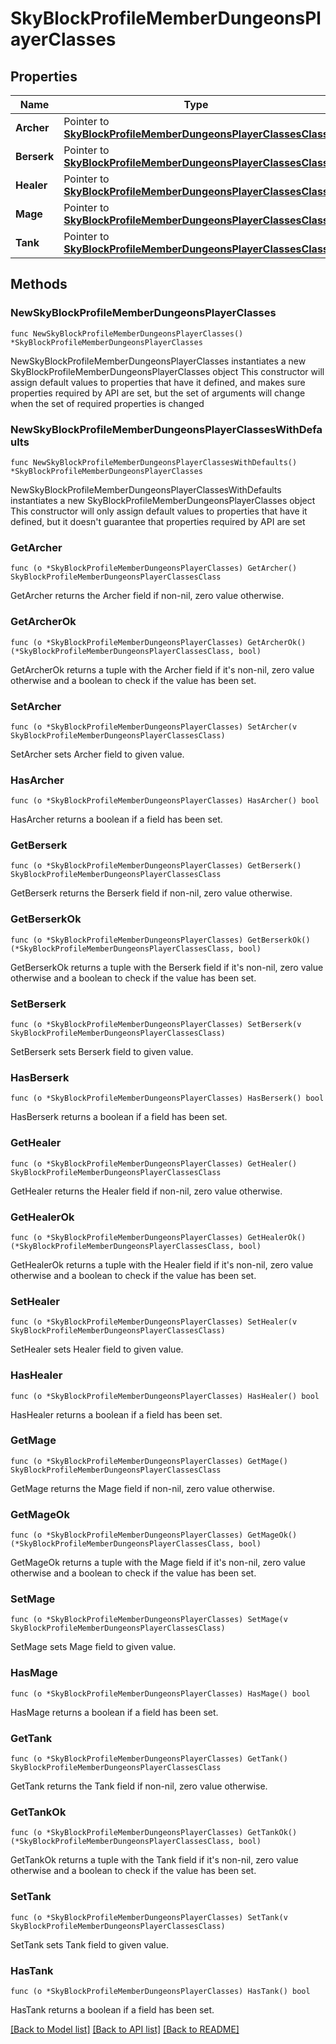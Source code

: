 # SkyBlockProfileMemberDungeonsPlayerClasses

## Properties

Name | Type | Description | Notes
------------ | ------------- | ------------- | -------------
**Archer** | Pointer to [**SkyBlockProfileMemberDungeonsPlayerClassesClass**](SkyBlockProfileMemberDungeonsPlayerClassesClass.md) |  | [optional] 
**Berserk** | Pointer to [**SkyBlockProfileMemberDungeonsPlayerClassesClass**](SkyBlockProfileMemberDungeonsPlayerClassesClass.md) |  | [optional] 
**Healer** | Pointer to [**SkyBlockProfileMemberDungeonsPlayerClassesClass**](SkyBlockProfileMemberDungeonsPlayerClassesClass.md) |  | [optional] 
**Mage** | Pointer to [**SkyBlockProfileMemberDungeonsPlayerClassesClass**](SkyBlockProfileMemberDungeonsPlayerClassesClass.md) |  | [optional] 
**Tank** | Pointer to [**SkyBlockProfileMemberDungeonsPlayerClassesClass**](SkyBlockProfileMemberDungeonsPlayerClassesClass.md) |  | [optional] 

## Methods

### NewSkyBlockProfileMemberDungeonsPlayerClasses

`func NewSkyBlockProfileMemberDungeonsPlayerClasses() *SkyBlockProfileMemberDungeonsPlayerClasses`

NewSkyBlockProfileMemberDungeonsPlayerClasses instantiates a new SkyBlockProfileMemberDungeonsPlayerClasses object
This constructor will assign default values to properties that have it defined,
and makes sure properties required by API are set, but the set of arguments
will change when the set of required properties is changed

### NewSkyBlockProfileMemberDungeonsPlayerClassesWithDefaults

`func NewSkyBlockProfileMemberDungeonsPlayerClassesWithDefaults() *SkyBlockProfileMemberDungeonsPlayerClasses`

NewSkyBlockProfileMemberDungeonsPlayerClassesWithDefaults instantiates a new SkyBlockProfileMemberDungeonsPlayerClasses object
This constructor will only assign default values to properties that have it defined,
but it doesn't guarantee that properties required by API are set

### GetArcher

`func (o *SkyBlockProfileMemberDungeonsPlayerClasses) GetArcher() SkyBlockProfileMemberDungeonsPlayerClassesClass`

GetArcher returns the Archer field if non-nil, zero value otherwise.

### GetArcherOk

`func (o *SkyBlockProfileMemberDungeonsPlayerClasses) GetArcherOk() (*SkyBlockProfileMemberDungeonsPlayerClassesClass, bool)`

GetArcherOk returns a tuple with the Archer field if it's non-nil, zero value otherwise
and a boolean to check if the value has been set.

### SetArcher

`func (o *SkyBlockProfileMemberDungeonsPlayerClasses) SetArcher(v SkyBlockProfileMemberDungeonsPlayerClassesClass)`

SetArcher sets Archer field to given value.

### HasArcher

`func (o *SkyBlockProfileMemberDungeonsPlayerClasses) HasArcher() bool`

HasArcher returns a boolean if a field has been set.

### GetBerserk

`func (o *SkyBlockProfileMemberDungeonsPlayerClasses) GetBerserk() SkyBlockProfileMemberDungeonsPlayerClassesClass`

GetBerserk returns the Berserk field if non-nil, zero value otherwise.

### GetBerserkOk

`func (o *SkyBlockProfileMemberDungeonsPlayerClasses) GetBerserkOk() (*SkyBlockProfileMemberDungeonsPlayerClassesClass, bool)`

GetBerserkOk returns a tuple with the Berserk field if it's non-nil, zero value otherwise
and a boolean to check if the value has been set.

### SetBerserk

`func (o *SkyBlockProfileMemberDungeonsPlayerClasses) SetBerserk(v SkyBlockProfileMemberDungeonsPlayerClassesClass)`

SetBerserk sets Berserk field to given value.

### HasBerserk

`func (o *SkyBlockProfileMemberDungeonsPlayerClasses) HasBerserk() bool`

HasBerserk returns a boolean if a field has been set.

### GetHealer

`func (o *SkyBlockProfileMemberDungeonsPlayerClasses) GetHealer() SkyBlockProfileMemberDungeonsPlayerClassesClass`

GetHealer returns the Healer field if non-nil, zero value otherwise.

### GetHealerOk

`func (o *SkyBlockProfileMemberDungeonsPlayerClasses) GetHealerOk() (*SkyBlockProfileMemberDungeonsPlayerClassesClass, bool)`

GetHealerOk returns a tuple with the Healer field if it's non-nil, zero value otherwise
and a boolean to check if the value has been set.

### SetHealer

`func (o *SkyBlockProfileMemberDungeonsPlayerClasses) SetHealer(v SkyBlockProfileMemberDungeonsPlayerClassesClass)`

SetHealer sets Healer field to given value.

### HasHealer

`func (o *SkyBlockProfileMemberDungeonsPlayerClasses) HasHealer() bool`

HasHealer returns a boolean if a field has been set.

### GetMage

`func (o *SkyBlockProfileMemberDungeonsPlayerClasses) GetMage() SkyBlockProfileMemberDungeonsPlayerClassesClass`

GetMage returns the Mage field if non-nil, zero value otherwise.

### GetMageOk

`func (o *SkyBlockProfileMemberDungeonsPlayerClasses) GetMageOk() (*SkyBlockProfileMemberDungeonsPlayerClassesClass, bool)`

GetMageOk returns a tuple with the Mage field if it's non-nil, zero value otherwise
and a boolean to check if the value has been set.

### SetMage

`func (o *SkyBlockProfileMemberDungeonsPlayerClasses) SetMage(v SkyBlockProfileMemberDungeonsPlayerClassesClass)`

SetMage sets Mage field to given value.

### HasMage

`func (o *SkyBlockProfileMemberDungeonsPlayerClasses) HasMage() bool`

HasMage returns a boolean if a field has been set.

### GetTank

`func (o *SkyBlockProfileMemberDungeonsPlayerClasses) GetTank() SkyBlockProfileMemberDungeonsPlayerClassesClass`

GetTank returns the Tank field if non-nil, zero value otherwise.

### GetTankOk

`func (o *SkyBlockProfileMemberDungeonsPlayerClasses) GetTankOk() (*SkyBlockProfileMemberDungeonsPlayerClassesClass, bool)`

GetTankOk returns a tuple with the Tank field if it's non-nil, zero value otherwise
and a boolean to check if the value has been set.

### SetTank

`func (o *SkyBlockProfileMemberDungeonsPlayerClasses) SetTank(v SkyBlockProfileMemberDungeonsPlayerClassesClass)`

SetTank sets Tank field to given value.

### HasTank

`func (o *SkyBlockProfileMemberDungeonsPlayerClasses) HasTank() bool`

HasTank returns a boolean if a field has been set.


[[Back to Model list]](../README.md#documentation-for-models) [[Back to API list]](../README.md#documentation-for-api-endpoints) [[Back to README]](../README.md)


